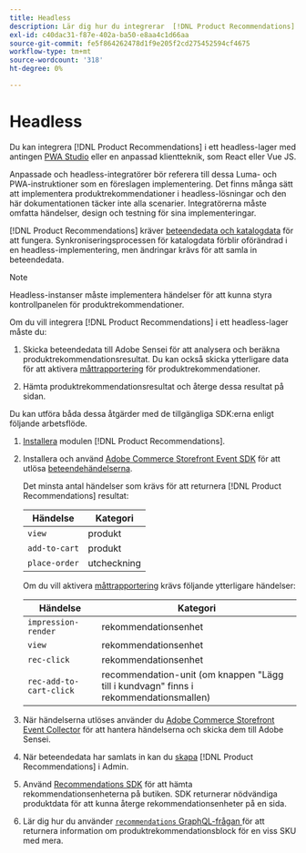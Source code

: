```yaml
---
title: Headless
description: Lär dig hur du integrerar  [!DNL Product Recommendations]  i en headlessbutik.
exl-id: c40dac31-f87e-402a-ba50-e8aa4c1d66aa
source-git-commit: fe5f864262478d1f9e205f2cd275452594cf4675
workflow-type: tm+mt
source-wordcount: '318'
ht-degree: 0%

---
```


# Headless

Du kan integrera [!DNL Product Recommendations] i ett headless-lager med antingen [ PWA Studio](https://developer.adobe.com/commerce/pwa-studio/) eller en anpassad klientteknik, som React eller Vue JS.

Anpassade och headless-integratörer bör referera till dessa Luma- och PWA-instruktioner som en föreslagen implementering. Det finns många sätt att implementera produktrekommendationer i headless-lösningar och den här dokumentationen täcker inte alla scenarier. Integratörerna måste omfatta händelser, design och testning för sina implementeringar.

[!DNL Product Recommendations] kräver [beteendedata och katalogdata](https://experienceleague.adobe.com/docs/commerce/product-recommendations/developer/development-overview.html?lang=sv-SE) för att fungera. Synkroniseringsprocessen för katalogdata förblir oförändrad i en headless-implementering, men ändringar krävs för att samla in beteendedata.

>[!NOTE]
>
>Headless-instanser måste implementera händelser för att kunna styra kontrollpanelen för produktrekommendationer.

Om du vill integrera [!DNL Product Recommendations] i ett headless-lager måste du:

1. Skicka beteendedata till Adobe Sensei för att analysera och beräkna produktrekommendationsresultat. Du kan också skicka ytterligare data för att aktivera [måttrapportering](workspace.md) för produktrekommendationer.

1. Hämta produktrekommendationsresultat och återge dessa resultat på sidan.

Du kan utföra båda dessa åtgärder med de tillgängliga SDK:erna enligt följande arbetsflöde.

1. [Installera](install-configure.md) modulen [!DNL Product Recommendations].

1. Installera och använd [Adobe Commerce Storefront Event SDK](https://developer.adobe.com/commerce/services/shared-services/storefront-events/sdk/) för att utlösa [beteendehändelserna](https://experienceleague.adobe.com/docs/commerce/product-recommendations/developer/events.html?lang=sv-SE).

   Det minsta antal händelser som krävs för att returnera [!DNL Product Recommendations] resultat:

   | Händelse | Kategori |
   |--- | ---|
   | `view` | produkt |
   | `add-to-cart` | produkt |
   | `place-order` | utcheckning |

   Om du vill aktivera [måttrapportering](workspace.md) krävs följande ytterligare händelser:

   | Händelse | Kategori |
   |--- | ---|
   | `impression-render` | rekommendationsenhet |
   | `view` | rekommendationsenhet |
   | `rec-click` | rekommendationsenhet |
   | `rec-add-to-cart-click` | recommendation-unit (om knappen &quot;Lägg till i kundvagn&quot; finns i rekommendationsmallen) |

1. När händelserna utlöses använder du [Adobe Commerce Storefront Event Collector](https://developer.adobe.com/commerce/services/shared-services/storefront-events/collector/) för att hantera händelserna och skicka dem till Adobe Sensei.

1. När beteendedata har samlats in kan du [skapa](create.md) [!DNL Product Recommendations] i Admin.

1. Använd [Recommendations SDK](https://developer.adobe.com/commerce/services/product-recommendations/) för att hämta rekommendationsenheterna på butiken. SDK returnerar nödvändiga produktdata för att kunna återge rekommendationsenheter på en sida.

1. Lär dig hur du använder [`recommendations` GraphQL-frågan ](https://developer.adobe.com/commerce/webapi/graphql/schema/product-recommendations/queries/recommendations/) för att returnera information om produktrekommendationsblock för en viss SKU med mera.
